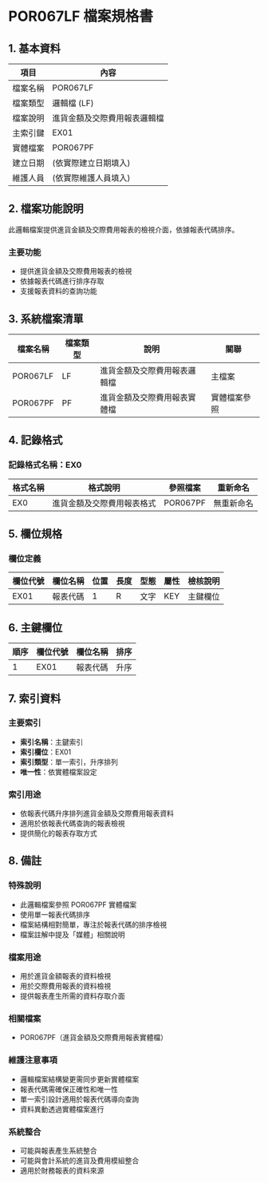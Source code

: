 # POR067LF 檔案規格書

## 1. 基本資料

| 項目 | 內容 |
|------|------|
| 檔案名稱 | POR067LF |
| 檔案類型 | 邏輯檔 (LF) |
| 檔案說明 | 進貨金額及交際費用報表邏輯檔 |
| 主索引鍵 | EX01 |
| 實體檔案 | POR067PF |
| 建立日期 | (依實際建立日期填入) |
| 維護人員 | (依實際維護人員填入) |

## 2. 檔案功能說明

此邏輯檔案提供進貨金額及交際費用報表的檢視介面，依據報表代碼排序。

### 主要功能
- 提供進貨金額及交際費用報表的檢視
- 依據報表代碼進行排序存取
- 支援報表資料的查詢功能

## 3. 系統檔案清單

| 檔案名稱 | 檔案類型 | 說明 | 關聯 |
|----------|----------|------|------|
| POR067LF | LF | 進貨金額及交際費用報表邏輯檔 | 主檔案 |
| POR067PF | PF | 進貨金額及交際費用報表實體檔 | 實體檔案參照 |

## 4. 記錄格式

### 記錄格式名稱：EX0

| 格式名稱 | 格式說明 | 參照檔案 | 重新命名 |
|----------|----------|----------|----------|
| EX0 | 進貨金額及交際費用報表格式 | POR067PF | 無重新命名 |

## 5. 欄位規格

### 欄位定義

| 欄位代號 | 欄位名稱 | 位置 | 長度 | 型態 | 屬性 | 檢核說明 |
|----------|----------|------|------|------|------|----------|
| EX01 | 報表代碼 | 1 | R | 文字 | KEY | 主鍵欄位 |

## 6. 主鍵欄位

| 順序 | 欄位代號 | 欄位名稱 | 排序 |
|------|----------|----------|------|
| 1 | EX01 | 報表代碼 | 升序 |

## 7. 索引資料

### 主要索引
- **索引名稱**：主鍵索引
- **索引欄位**：EX01
- **索引類型**：單一索引，升序排列
- **唯一性**：依實體檔案設定

### 索引用途
- 依報表代碼升序排列進貨金額及交際費用報表資料
- 適用於依報表代碼查詢的報表檢視
- 提供簡化的報表存取方式

## 8. 備註

### 特殊說明
- 此邏輯檔案參照 POR067PF 實體檔案
- 使用單一報表代碼排序
- 檔案結構相對簡單，專注於報表代碼的排序檢視
- 檔案註解中提及「媒體」相關說明

### 檔案用途
- 用於進貨金額報表的資料檢視
- 用於交際費用報表的資料檢視
- 提供報表產生所需的資料存取介面

### 相關檔案
- POR067PF（進貨金額及交際費用報表實體檔）

### 維護注意事項
- 邏輯檔案結構變更需同步更新實體檔案
- 報表代碼需確保正確性和唯一性
- 單一索引設計適用於報表代碼導向查詢
- 資料異動透過實體檔案進行

### 系統整合
- 可能與報表產生系統整合
- 可能與會計系統的進貨及費用模組整合
- 適用於財務報表的資料來源 